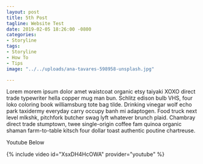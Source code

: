 ```yaml
---
layout: post
title: 5th Post
tagline: Website Test
date: 2019-02-05 18:26:00 -0800
categories:
- Storyline
tags:
- Storyline
- How To
- Tips
image: "../../uploads/ana-tavares-598958-unsplash.jpg"

---
```

Lorem morem ipsum dolor amet waistcoat organic etsy taiyaki XOXO direct trade typewriter hella copper mug man bun. Schlitz edison bulb VHS, four loko coloring book williamsburg tote bag tilde. Drinking vinegar wolf echo park taxidermy everyday carry occupy banh mi adaptogen. Food truck next level mlkshk, pitchfork butcher swag lyft whatever brunch plaid. Chambray direct trade stumptown, twee single-origin coffee fam quinoa organic shaman farm-to-table kitsch four dollar toast authentic poutine chartreuse.

Youtube Below

{% include video id="XsxDH4HcOWA" provider="youtube" %}